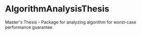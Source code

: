 # AlgorithmAnalysisThesis
Master's Thesis - Package for analyzing algorithm for worst-case performance guarantee 
